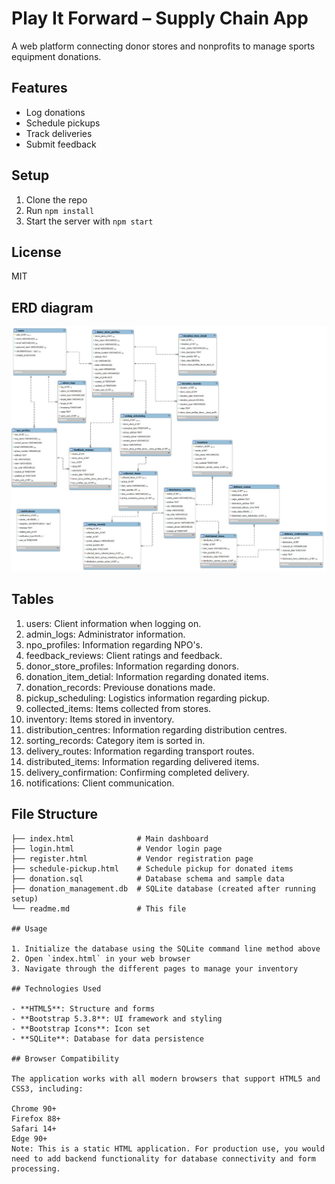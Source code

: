 # Play It Forward – Supply Chain App

A web platform connecting donor stores and nonprofits to manage sports equipment donations.

## Features
- Log donations
- Schedule pickups
- Track deliveries
- Submit feedback

## Setup
1. Clone the repo
2. Run `npm install`
3. Start the server with `npm start`

## License
MIT

## ERD diagram
![ERD diagram](BFB_Project/Images/ERD.jpg)

## Tables
1. users: Client information when logging on.
2. admin_logs: Administrator information.
3. npo_profiles: Information regarding NPO's.
4. feedback_reviews: Client ratings and feedback.
5. donor_store_profiles: Information regarding donors.
6. donation_item_detial: Information regarding donated items.
7. donation_records: Previouse donations made.
8. pickup_scheduling: Logistics information regarding pickup.
9. collected_items: Items collected from stores.
10. inventory: Items stored in inventory.
11. distribution_centres: Information regarding distribution centres.
12. sorting_records: Category item is sorted in. 
13. delivery_routes: Information regarding transport routes.
14. distributed_items: Information regarding delivered items. 
15. delivery_confirmation: Confirming completed delivery.
16. notifications: Client communication.


## File Structure

```
├── index.html              # Main dashboard
├── login.html              # Vendor login page
├── register.html           # Vendor registration page
├── schedule-pickup.html    # Schedule pickup for donated items
├── donation.sql            # Database schema and sample data
├── donation_management.db  # SQLite database (created after running setup)
└── readme.md               # This file

## Usage

1. Initialize the database using the SQLite command line method above
2. Open `index.html` in your web browser
3. Navigate through the different pages to manage your inventory

## Technologies Used

- **HTML5**: Structure and forms
- **Bootstrap 5.3.8**: UI framework and styling
- **Bootstrap Icons**: Icon set
- **SQLite**: Database for data persistence

## Browser Compatibility

The application works with all modern browsers that support HTML5 and CSS3, including:

Chrome 90+
Firefox 88+
Safari 14+
Edge 90+
Note: This is a static HTML application. For production use, you would need to add backend functionality for database connectivity and form processing.

